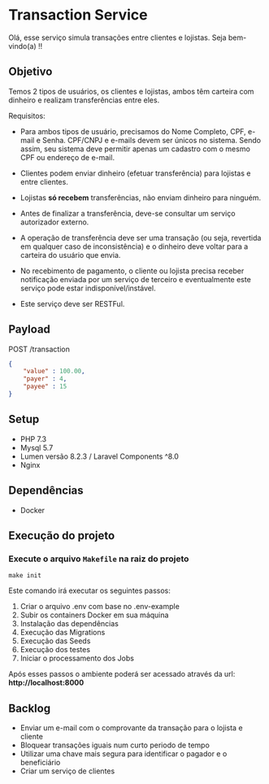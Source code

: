 # Transaction Service

Olá, esse serviço simula transações entre clientes e lojistas. Seja bem-vindo(a) !!

## Objetivo

Temos 2 tipos de usuários, os clientes e lojistas, ambos têm carteira com dinheiro e realizam transferências entre eles.

Requisitos:

- Para ambos tipos de usuário, precisamos do Nome Completo, CPF, e-mail e Senha. CPF/CNPJ e e-mails devem ser únicos no sistema. Sendo assim, seu sistema deve permitir apenas um cadastro com o mesmo CPF ou endereço de e-mail.

- Clientes podem enviar dinheiro (efetuar transferência) para lojistas e entre clientes. 

- Lojistas **só recebem** transferências, não enviam dinheiro para ninguém.

- Antes de finalizar a transferência, deve-se consultar um serviço autorizador externo.

- A operação de transferência deve ser uma transação (ou seja, revertida em qualquer caso de inconsistência) e o dinheiro deve voltar para a carteira do usuário que envia. 

- No recebimento de pagamento, o cliente ou lojista precisa receber notificação enviada por um serviço de terceiro e eventualmente este serviço pode estar indisponível/instável.

- Este serviço deve ser RESTFul.

## Payload

POST /transaction

```json
{
    "value" : 100.00,
    "payer" : 4,
    "payee" : 15
}
```

## Setup

-   PHP 7.3
-   Mysql 5.7
-   Lumen versão 8.2.3 / Laravel Components ^8.0
-   Nginx

## Dependências

-   Docker

## Execução do projeto

### Execute o arquivo `Makefile` na raiz do projeto

`make init`

Este comando irá executar os seguintes passos:

1. Criar o arquivo .env com base no .env-example
2. Subir os containers Docker em sua máquina
3. Instalação das dependências
4. Execução das Migrations
5. Execução das Seeds
6. Execução dos testes
7. Iniciar o processamento dos Jobs

Após esses passos o ambiente poderá ser acessado através da url: **http://localhost:8000**

## Backlog

-   Enviar um e-mail com o comprovante da transação para o lojista e cliente
-   Bloquear transações iguais num curto periodo de tempo
-   Utilizar uma chave mais segura para identificar o pagador e o beneficiário
-   Criar um serviço de clientes
